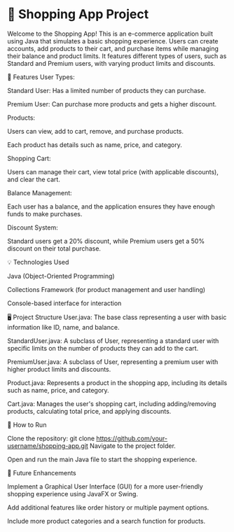 
# 🛒 Shopping App Project
Welcome to the Shopping App! This is an e-commerce application built using Java that simulates a basic shopping experience. Users can create accounts, add products to their cart, and purchase items while managing their balance and product limits. It features different types of users, such as Standard and Premium users, with varying product limits and discounts.

🎯 Features
User Types:

Standard User: Has a limited number of products they can purchase.

Premium User: Can purchase more products and gets a higher discount.

Products:

Users can view, add to cart, remove, and purchase products.

Each product has details such as name, price, and category.

Shopping Cart:

Users can manage their cart, view total price (with applicable discounts), and clear the cart.

Balance Management:

Each user has a balance, and the application ensures they have enough funds to make purchases.

Discount System:

Standard users get a 20% discount, while Premium users get a 50% discount on their total purchase.

💡 Technologies Used

Java (Object-Oriented Programming)

Collections Framework (for product management and user handling)

Console-based interface for interaction

🖥 Project Structure
User.java: The base class representing a user with basic information like ID, name, and balance.

StandardUser.java: A subclass of User, representing a standard user with specific limits on the number of products they can add to the cart.

PremiumUser.java: A subclass of User, representing a premium user with higher product limits and discounts.

Product.java: Represents a product in the shopping app, including its details such as name, price, and category.

Cart.java: Manages the user's shopping cart, including adding/removing products, calculating total price, and applying discounts.

🚀 How to Run

Clone the repository:
git clone https://github.com/your-username/shopping-app.git
Navigate to the project folder.

Open and run the main Java file to start the shopping experience.

📌 Future Enhancements

Implement a Graphical User Interface (GUI) for a more user-friendly shopping experience using JavaFX or Swing.

Add additional features like order history or multiple payment options.

Include more product categories and a search function for products.
